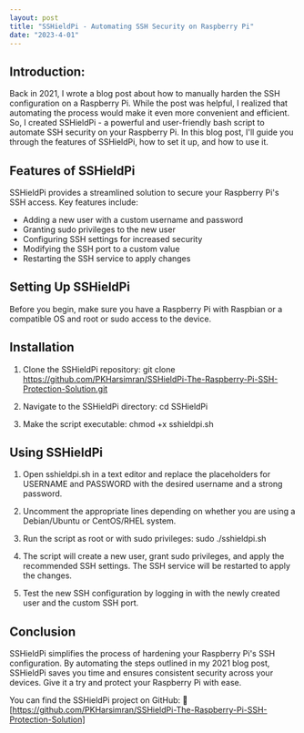 ```yaml
---
layout: post
title: "SSHieldPi - Automating SSH Security on Raspberry Pi"
date: "2023-4-01"
---
```


## Introduction:
Back in 2021, I wrote a blog post about how to manually harden the SSH configuration on a Raspberry Pi. While the post was helpful, I realized that automating the process would make it even more convenient and efficient. So, I created SSHieldPi - a powerful and user-friendly bash script to automate SSH security on your Raspberry Pi.
In this blog post, I'll guide you through the features of SSHieldPi, how to set it up, and how to use it.

## Features of SSHieldPi

SSHieldPi provides a streamlined solution to secure your Raspberry Pi's SSH access. Key features include:

- Adding a new user with a custom username and password
- Granting sudo privileges to the new user
- Configuring SSH settings for increased security
- Modifying the SSH port to a custom value
- Restarting the SSH service to apply changes

## Setting Up SSHieldPi
Before you begin, make sure you have a Raspberry Pi with Raspbian or a compatible OS and root or sudo access to the device.

## Installation

1. Clone the SSHieldPi repository:
    git clone https://github.com/PKHarsimran/SSHieldPi-The-Raspberry-Pi-SSH-Protection-Solution.git
    
2. Navigate to the SSHieldPi directory:
    cd SSHieldPi

3. Make the script executable:
    chmod +x sshieldpi.sh
    
## Using SSHieldPi

1. Open sshieldpi.sh in a text editor and replace the placeholders for USERNAME and PASSWORD with the desired username and a strong password.
2. Uncomment the appropriate lines depending on whether you are using a Debian/Ubuntu or CentOS/RHEL system.
3. Run the script as root or with sudo privileges:
    sudo ./sshieldpi.sh

4. The script will create a new user, grant sudo privileges, and apply the recommended SSH settings. The SSH service will be restarted to apply the changes.
5. Test the new SSH configuration by logging in with the newly created user and the custom SSH port.
## Conclusion
SSHieldPi simplifies the process of hardening your Raspberry Pi's SSH configuration. By automating the steps outlined in my 2021 blog post, SSHieldPi saves you time and ensures consistent security across your devices. Give it a try and protect your Raspberry Pi with ease.

You can find the SSHieldPi project on GitHub:
🔗 [https://github.com/PKHarsimran/SSHieldPi-The-Raspberry-Pi-SSH-Protection-Solution]
    
